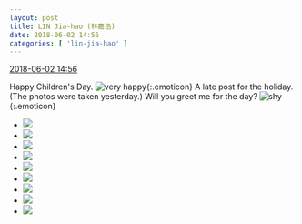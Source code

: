 ```yaml
---
layout: post
title: LIN Jia-hao (林嘉浩)
date: 2018-06-02 14:56
categories: [ 'lin-jia-hao' ]
---
```


<div class="weibo-info">
  <a href="https://weibo.com/6210352257/Gjv5E2f6w">2018-06-02 14:56</a>
</div>

Happy Children's Day. ![very happy](https://img.t.sinajs.cn/t4/appstyle/expression/ext/normal/1e/2018new_taikaixin_org.png){:.emoticon} A late post for the holiday. (The photos were taken yesterday.) Will you greet me for the day? ![shy](https://img.t.sinajs.cn/t4/appstyle/expression/ext/normal/c1/2018new_haixiu_org.png){:.emoticon}

<!-- more -->

<ul class="weibo-pic-list-3">
  <li class="weibo-pic">
    <a href="https://wx1.sinaimg.cn/mw690/006Mi0jTgy1frwu2b5335j31o02yoqva.jpg"><img src="https://wx1.sinaimg.cn/thumb150/006Mi0jTgy1frwu2b5335j31o02yoqva.jpg"/></a>
  </li>
  <li class="weibo-pic">
    <a href="https://wx2.sinaimg.cn/mw690/006Mi0jTgy1frwu2qnk7zj31o02yonpi.jpg"><img src="https://wx2.sinaimg.cn/thumb150/006Mi0jTgy1frwu2qnk7zj31o02yonpi.jpg"/></a>
  </li>
  <li class="weibo-pic">
    <a href="https://wx1.sinaimg.cn/mw690/006Mi0jTgy1frwu83yvgsj31o02yoqv9.jpg"><img src="https://wx1.sinaimg.cn/thumb150/006Mi0jTgy1frwu83yvgsj31o02yoqv9.jpg"/></a>
  </li>
  <li class="weibo-pic">
    <a href="https://wx2.sinaimg.cn/mw690/006Mi0jTgy1frwu4pzlatj31091sgqv6.jpg"><img src="https://wx2.sinaimg.cn/thumb150/006Mi0jTgy1frwu4pzlatj31091sgqv6.jpg"/></a>
  </li>
  <li class="weibo-pic">
    <a href="https://wx2.sinaimg.cn/mw690/006Mi0jTgy1frwu20plnxj31o02yoqv9.jpg"><img src="https://wx2.sinaimg.cn/thumb150/006Mi0jTgy1frwu20plnxj31o02yoqv9.jpg"/></a>
  </li>
  <li class="weibo-pic">
    <a href="https://wx4.sinaimg.cn/mw690/006Mi0jTgy1frwu5u39d5j31o02yo1l3.jpg"><img src="https://wx4.sinaimg.cn/thumb150/006Mi0jTgy1frwu5u39d5j31o02yo1l3.jpg"/></a>
  </li>
  <li class="weibo-pic">
    <a href="https://wx3.sinaimg.cn/mw690/006Mi0jTgy1frwu6aie4qj31o02yob2e.jpg"><img src="https://wx3.sinaimg.cn/thumb150/006Mi0jTgy1frwu6aie4qj31o02yob2e.jpg"/></a>
  </li>
  <li class="weibo-pic">
    <a href="https://wx3.sinaimg.cn/mw690/006Mi0jTgy1frwu6cqnnoj30qo1bfdpj.jpg"><img src="https://wx3.sinaimg.cn/thumb150/006Mi0jTgy1frwu6cqnnoj30qo1bfdpj.jpg"/></a>
  </li>
  <li class="weibo-pic">
    <a href="https://wx1.sinaimg.cn/mw690/006Mi0jTgy1frwu76sg5nj32yo1o0u11.jpg"><img src="https://wx1.sinaimg.cn/thumb150/006Mi0jTgy1frwu76sg5nj32yo1o0u11.jpg"/></a>
  </li>
</ul>

